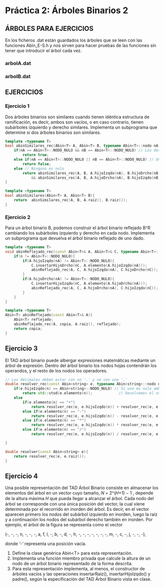# Práctica 2: Árboles Binarios 2

## ÁRBOLES PARA EJERCICIOS

En los ficheros .dat están guardados los árboles que se leen con las funciones Abin_E-S.h y nos sirven para hacer pruebas de las funciones sin tener que introducir el árbol cada vez.

### arbolA.dat

### arbolB.dat

## EJERCICIOS

### Ejercicio 1

Dos árboles binarios son similares cuando tienen idéntica estructura de ramificación,
es decir, ambos son vacíos, o en caso contrario, tienen subárboles izquierdo y derecho
similares. Implementa un subprograma que determine si dos árboles binarios son similares.

```cpp
template <typename T>
bool abinSimilares_rec(Abin<T> A, Abin<T> B, typename Abin<T>::nodo nA, typename Abin<T>::nodo nB){
    if(nA == Abin<T>::NODO_NULO && nB == Abin<T>::NODO_NULO) // Los dos son nulos
        return true;
    else if(nA == Abin<T>::NODO_NULO || nB == Abin<T>::NODO_NULO) // Uno es nulo y el otro no (por el if anterior sabemos que no son los dos nulos)
        return false;
    else // Ninguno es nulo
        return abinSimilares_rec(A, B, A.hijoIzqdo(nA), B.hijoDrcho(nB)) 
            && abinSimilares_rec(A, B, A.hijoDrcho(nA), B.hijoIzqdo(nB));
}

template <typename T>
bool abinSimilares(Abin<T> A, Abin<T> B){
    return  abinSimilares_rec(A, B, A.raiz(), B.raiz());
}
```

### Ejercicio 2

Para un árbol binario B, podemos construir el árbol binario reflejado B^R cambiando los
subárboles izquierdo y derecho en cada nodo. Implementa un subprograma que devuelva
el árbol binario reflejado de uno dado.

```cpp
template <typename T>
void abinReflejado_rec(const Abin<T>& A, Abin<T>& C, typename Abin<T>::nodo nA, typename Abin<T>::nodo nC){
    if(n != Abin<T>::NODO_NULO){
        if(A.hijoIzqdo(nA) != Abin<T>::NODO_NULO){
            C.insertarHijoDrcho(nC, A.elemento(A.hijoIzqdo(nA)));
            abinReflejado_rec(A, C, A.hijoIzqdo(nA), C.hijoDrcho(nC));
        }
        if(A.hijoDrcho(nA) != Abin<T>::NODO_NULO){
            C.insertarHijoIzqdo(nC, A.elemento(A.hijoDrcho(nA)));
            abinReflejado_rec(A, C, A.hijoDrcho(nA), C.hijoIzqdo(nC));
        }
    }
}

template <typename T>
Abin<T> abinReflejado(const Abin<T>& A){
    Abin<T> reflejado;
    abinReflejado_rec(A, copia, A.raiz(), reflejado);
    return copia;
}
```

## Ejercicio 3

El TAD árbol binario puede albergar expresiones matemáticas mediante un árbol de
expresión. Dentro del árbol binario los nodos hojas contendrán los operandos, y el resto de los nodos los operadores.

```cpp
// Los decimales deben estar con un '.' y no con una ','
double resolver_rec(const Abin<string> e, typename Abin<string>::nodo n){
    if(e.hijoIzqdo(n) == Abin<string>::NODO_NULO) // Si uno es nulo ambos hijos lo son, No puedes tenr esto : (5 + )
        return std::stod(e.elemento(n));            // Devolvemos el numero
    else
        if(e.elemento(n) == "+")
            return resolver_rec(e, e.hijoIzqdo(n)) + resolver_rec(e, e.hijoDrcho(n));
        else if(e.elemento(n) == "-")
            return resolver_rec(e, e.hijoIzqdo(n)) - resolver_rec(e, e.hijoDrcho(n));
        else if(e.elemento(n) == "*")
            return resolver_rec(e, e.hijoIzqdo(n)) * resolver_rec(e, e.hijoDrcho(n));
        else if(e.elemento(n) == "/")
            return resolver_rec(e, e.hijoIzqdo(n)) / resolver_rec(e, e.hijoDrcho(n));

}

double resolver(const Abin<string> e){
    return resolver_rec(e, e.raiz());
}
```

## Ejercicio 4

Una posible representación del TAD Árbol Binario consiste en almacenar los elementos del árbol en un vector cuyo tamaño, 𝑁 = 2^(𝐻+1) − 1 , depende de la altura máxima 𝐻 que pueda llegar a alcanzar el árbol. Cada nodo del árbol se corresponde con
una única posición del vector, la cual viene determinada por el recorrido en inorden del árbol. Es decir, en el vector aparecen primero los nodos del subárbol izquierdo en inorden, luego la raíz y a continuación los nodos del subárbol derecho también en inorden. Por ejemplo, el árbol de la figura se representa como el vector

(-, -, -, n, -, -, -, a, f, l, -, b, -, d, -, h, -, -, -, -, -, -, -, m, -, c, -, j, -, -, -),

donde ‘-’ representa una posición vacía.

1. Define la clase genérica Abin\<T> para esta representación.
2. Implementa una función miembro privada que calcule la altura de un nodo de un
árbol binario representado de la forma descrita.
3. Para esta representación implementa, al menos, el constructor de árboles vacíos y las operaciones insertarRaiz(), insertarHijoIzqdo() y padre(), según la especificación del TAD Árbol Binario vista en clase.

```cpp

```
